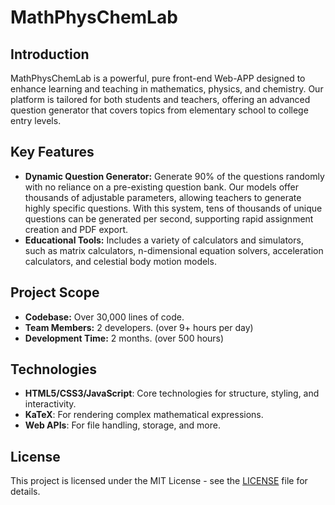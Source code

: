 # MathPhysChemLab

## Introduction

MathPhysChemLab is a powerful, pure front-end Web-APP designed to enhance learning and teaching in mathematics, physics, and chemistry. Our platform is tailored for both students and teachers, offering an advanced question generator that covers topics from elementary school to college entry levels.

## Key Features

- **Dynamic Question Generator:** Generate 90% of the questions randomly with no reliance on a pre-existing question bank. Our models offer thousands of adjustable parameters, allowing teachers to generate highly specific questions. With this system, tens of thousands of unique questions can be generated per second, supporting rapid assignment creation and PDF export.
- **Educational Tools:** Includes a variety of calculators and simulators, such as matrix calculators, n-dimensional equation solvers, acceleration calculators, and celestial body motion models.

## Project Scope

- **Codebase:** Over 30,000 lines of code.
- **Team Members:** 2 developers. (over 9+ hours per day)
- **Development Time:** 2 months. (over 500 hours)

## Technologies

- **HTML5/CSS3/JavaScript**: Core technologies for structure, styling, and interactivity.
- **KaTeX**: For rendering complex mathematical expressions.
- **Web APIs**: For file handling, storage, and more.

## License

This project is licensed under the MIT License - see the [LICENSE](LICENSE) file for details.
